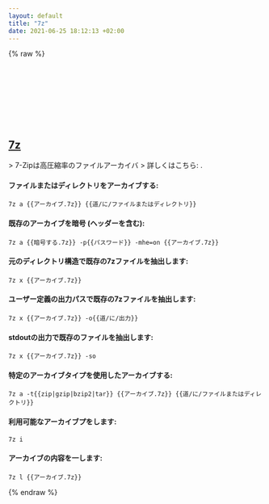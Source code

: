 ```yaml
---
layout: default
title: "7z"
date: 2021-06-25 18:12:13 +02:00
---
```

{% raw %}
<h2 id="7z">
  <a href="/ja/common/7z.html">7z</a> <a href="#7z"><svg class="icon">
    <use href="/assets/images/unicode_sprite.svg#link" />
  </svg></a>
</h2>
> 7-Zipは高圧縮率のファイルアーカイバ
> 詳しくはこちら: <https://sevenzip.osdn.jp/>.

#### ファイルまたはディレクトリをアーカイブする:
```shell
7z a {{アーカイブ.7z}} {{道/に/ファイルまたはディレクトリ}}
```
#### 既存のアーカイブを暗号 (ヘッダーを含む):
```shell
7z a {{暗号する.7z}} -p{{パスワード}} -mhe=on {{アーカイブ.7z}}
```
#### 元のディレクトリ構造で既存の7zファイルを抽出します:
```shell
7z x {{アーカイブ.7z}}
```
#### ユーザー定義の出力パスで既存の7zファイルを抽出します:
```shell
7z x {{アーカイブ.7z}} -o{{道/に/出力}}
```
#### stdoutの出力で既存のファイルを抽出します:
```shell
7z x {{アーカイブ.7z}} -so
```
#### 特定のアーカイブタイプを使用したアーカイブする:
```shell
7z a -t{{zip|gzip|bzip2|tar}} {{アーカイブ.7z}} {{道/に/ファイルまたはディレクトリ}}
```
#### 利用可能なアーカイブプをします:
```shell
7z i
```
#### アーカイブの内容を一します:
```shell
7z l {{アーカイブ.7z}}
```
{% endraw %}